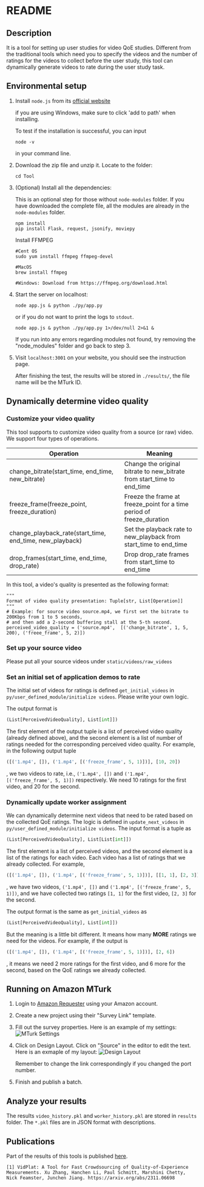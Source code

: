 
# README

## Description

It is a tool for setting up user studies for video QoE studies.
Different from the traditional tools which need you to specify the videos and the number of ratings for the videos to collect before the user study,
this tool can dynamically generate videos to rate during the user study task.

## Environmental setup

1. Install `node.js` from its [official website](https://nodejs.org/en/download/)

   if you are using Windows, make sure to click 'add to path' when installing.

   To test if the installation is successful, you can input 

   ```shell
   node -v
   ```

   in your command line.

2. Download the zip file and unzip  it. Locate to the folder:

   ```shell
   cd Tool
   ```

3. (Optional) Install all the dependencies:

   This is an optional step for those without `node-modules` folder. If you have downloaded the complete file, all the modules are already in the `node-modules` folder.

   ```shell
   npm install
   pip install Flask, request, jsonify, moviepy
   ```
   
   Install FFMPEG
   ```shell
   #Cent OS 
   sudo yum install ffmpeg ffmpeg-devel
   
   #MacOS
   brew install ffmpeg
   
   #Windows: Download from https://ffmpeg.org/download.html
   ```

4. Start the server on localhost:

   ```shell
   node app.js & python ./py/app.py
   ```
   or if you do not want to print the logs to `stdout`.
   ```shell
   node app.js & python ./py/app.py 1>/dev/null 2>&1 &
   ```

   If you run into any errors regarding modules not found, try removing the "node_modules" folder and go back to step 3.

5. Visit `localhost:3001` on your website, you should see the instruction page.

   After finishing the test, the results will be stored in `./results/`, the file name will be the MTurk ID.

## Dynamically determine video quality

### Customize your video quality

This tool supports to customize video quality from a source (or raw) video. We support four types of operations.

| Operation                                               | Meaning                                                                |
|---------------------------------------------------------|------------------------------------------------------------------------|
| change_bitrate(start_time, end_time, new_bitrate)       | Change the original bitrate to new_bitrate from start_time to end_time |      
| freeze_frame(freeze_point, freeze_duration)             | Freeze the frame at freeze_point for a time period of freeze_duration  | 
| change_playback_rate(start_time, end_time, new_playback) | Set the playback rate to new_playback from start_time to end_time      |  
 | drop_frames(start_time, end_time, drop_rate)            | Drop drop_rate frames from start_time to end_time                      | 

In this tool, a video's quality is presented as the following format:
```python3
"""
Format of video quality presentation: Tuple[str, List[Operation]]
"""
# Example: for source video source.mp4, we first set the bitrate to 200Kbps from 1 to 5 seconds,
# and then add a 2-second buffering stall at the 5-th second.
perceived_video_quality = ('source.mp4',  [('change_bitrate', 1, 5, 200), ('freee_frame', 5, 2)])
```

### Set up your source video

Please put all your source videos under `static/videos/raw_videos` 

### Set an initial set of application demos to rate

The initial set of videos for ratings is defined `get_initial_videos` in `py/user_defined_module/initialize videos`.
Please write your own logic.

The output format is
```python
(List[PerceivedVideoQuality], List[int]])
```
The first element of the output tuple is a list of perceived video quality (already defined above), and the second element
is a list of number of ratings needed for the corresponding perceived video quality. For example, in the following output tuple
```python
([('1.mp4', []), ('1.mp4', [('freeze_frame', 5, 1)])], [10, 20])
```
, we two videos to rate, i.e., `('1.mp4', [])` and `('1.mp4', [('freeze_frame', 5, 1)])` respectively. We need 10 ratings for the first video, and 20 for the second.


### Dynamically update worker assignment
We can dynamically determine next videos that need to be rated based on the collected QoE ratings. 
The logic is defined in `update_next_videos` in `py/user_defined_module/initialize videos`.
The input format is a tuple as
```python
(List[PerceivedVideoQuality], List[List[int]])
```
The first element is a list of perceived videos, and the second element is a list of the ratings for each video.
Each video has a list of ratings that we already collected.
For example,
```python
([('1.mp4', []), ('1.mp4', [('freeze_frame', 5, 1)])], [[1, 1], [2, 3]])
```
, we have two videos, `('1.mp4', [])` and `('1.mp4', [('freeze_frame', 5, 1)])`, and we have collected two ratings `[1, 1]` for the first video, `[2, 3]` for the second.

The output format is the same as `get_initial_videos` as
```python
(List[PerceivedVideoQuality], List[int]])
```
But the meaning is a little bit different.
It means how many **MORE** ratings we need for the videos. For example, if the output is
```python
([('1.mp4', []), ('1.mp4', [('freeze_frame', 5, 1)])], [2, 6])
```
, it means we need 2 more ratings for the first video, and 6 more for the second, based on the QoE ratings we already collected.

## Running on Amazon MTurk

1. Login to [Amazon Requester](https://requester.mturk.com/begin_signin) using your Amazon account.

2. Create a new project using their "Survey Link" template.

3. Fill out the survey properties. Here is an example of my settings:
   ![MTurk Settings](https://github.com/sheric98/QoEProject/blob/master/static/MTurk_Settings.png)

4. Click on Design Layout. Click on "Source" in the editor to edit the text.
   Here is an exmaple of my layout:
   ![Design Layout](https://github.com/sheric98/QoEProject/blob/master/static/Design_Layout.png)

   Remember to change the link correspondingly if you changed the port number.

5. Finish and publish a batch.

## Analyze your results

The results `video_history.pkl` and  `worker_history.pkl` are stored in `results` folder.
The `*.pkl` files are in JSON format with descriptions.


## Publications

Part of the results of this tools is published [here](https://arxiv.org/abs/2311.06698).

```shell
[1] VidPlat: A Tool for Fast Crowdsourcing of Quality-of-Experience Measurements. Xu Zhang, Hanchen Li, Paul Schmitt, Marshini Chetty, Nick Feamster, Junchen Jiang. https://arxiv.org/abs/2311.06698
```